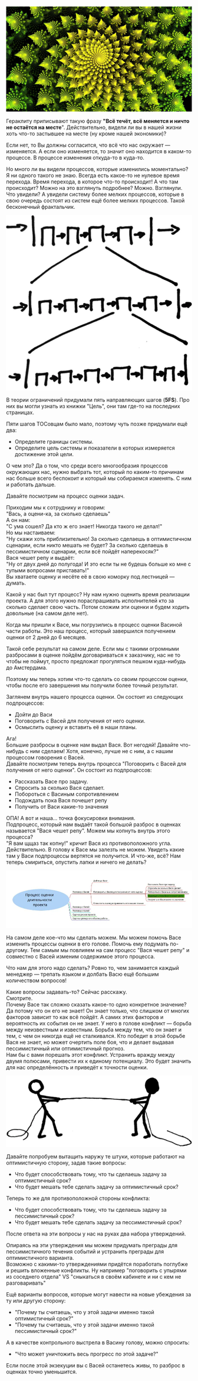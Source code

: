 ![Фрактал как иллюстрация вложенности процессов](./res/Pasted%20image%2020230130191242.png)

Гераклиту приписывают такую фразу **"Всё течёт, всё меняется и ничто не остаётся на месте**". Действительно, видели ли вы в нашей жизни хоть что-то застывшее на месте (ну кроме нашей экономики)?

Если нет, то Вы должны согласится, что всё что нас окружает — изменяется. А если оно изменяется, то значит оно находится в каком-то процессе. В процессе изменения откуда-то в куда-то.

Но много ли вы видели процессов, которые изменились моментально? Я ни одного такого не знаю. Всегда есть какое-то не нулевое время перехода. Время перехода, в которое что-то происходит! А что там происходит? Можно на это взглянуть подробнее? Можно. Взглянули. Что увидели? А увидели систему более мелких процессов, которые в свою очередь состоят из систем ещё более мелких процессов. Такой бесконечный фрактальчик.

![Иллюстрация вложенности процессов](./res/scale_2400-2.webp)

В теории ограничений придумали пять направляющих шагов (**5FS**). Про них вы могли узнать из книжки "Цель", они там где-то на последних страницах.  
  
Пяти шагов ТОСовцам было мало, поэтому чуть позже придумали ещё два:  
- Определите границы системы.  
- Определите цель системы и показатели в которых измеряется достижение этой цели.

О чем это? Да о том, что среди всего многообразия процессов окружающих нас, нужно выбрать тот, который по каким-то причинам нас больше всего беспокоит и который мы собираемся изменять. С ним и работать дальше.

Давайте посмотрим на процесс оценки задач.

Приходим мы к сотруднику и говорим:  
"Вась, а оцени-ка, за сколько сделаешь"  
А он нам:  
"С ума сошел? Да кто ж его знает! Никогда такого не делал!"  
Но мы настаиваем:  
"Ну скажи хоть приблизительно! За сколько сделаешь в оптимистичном сценарии, если никто мешать не будет? За сколько сделаешь в пессимистичном сценарии, если всё пойдёт наперекосяк?"  
Вася чешет репу и выдаёт:  
"Ну от двух дней до полугода! И это если ты не будешь больше ко мне с тупыми вопросами приставать!"  
Вы хватаете оценку и несёте её в свою коморку под лестницей — думать.  
  
Какой у нас был тут процесс? Ну нам нужно оценить время реализации проекта. А для этого нужно пораспрашивать исполнителей кто за сколько сделает свою часть. Потом сложим эти оценки и будем ходить довольные (на самом деле нет).

Когда мы пришли к Васе, мы погрузились в процесс оценки Васиной части работы. Это наш процесс, который завершился получением оценки от 2 дней до 6 месяцев.

Такой себе результат на самом деле. Если мы с такими огромными разбросами в оценке пойдём договариваться к заказчику, нас не то чтобы не поймут, просто предложат прогуляться пешком куда-нибудь до Амстердама.

Поэтому мы теперь хотим что-то сделать со своим процессом оценки, чтобы после его завершения мы получили более точный результат.  
  
Заглянем внутрь нашего процесса оценки. Он состоит из следующих подпроцессов:  
- Дойти до Васи  
- Поговорить с Васей для получения от него оценки.  
- Осмыслить оценку и вставить её в наши планы.  
  
Ага!  
Большие разбросы в оценке нам выдал Вася. Вот негодяй! Давайте что-нибудь с ним сделаем! Хотя, конечно, лучше не с ним, а с нашим процессом говорения с Васей.  
Давайте посмотрим теперь внутрь процесса "Поговорить с Васей для получения от него оценки". Он состоит из подпроцессов:  
- Рассказать Васе про задачу.  
- Спросить за сколько Вася сделает.  
- Побороться с Васиным сопротивлением  
- Подождать пока Вася почешет репу  
- Получить от Васи какие-то значения  
  
ОПА! А вот и наша... точка фокусировки внимания.  
Подпроцесс, который нам выдаёт такой большой разброс в оценках называется "Вася чешет репу". Можем мы копнуть внутрь этого процесса?  
"Я вам щщаз так копну!" кричит Вася из противоположного угла.  
Действительно. В голову к Васе мы залезть не можем. Увидеть какие там у Васи подпроцессы вертятся не получится. И что-же, всё? Нам теперь смириться, опустить лапки и ничего не делать?

![Вложенность процессов оценки длительности проекта](./res/Вложенность%20процессов%20оценки%20длительности%20проекта.webp)

На самом деле кое-что мы сделать можем. Мы можем помочь Васе изменить процессы оценки в его голове. Помочь ему подумать по-другому. Тем самым мы повлияем на сам процесс "Вася чешет репу" и совместно с Васей изменим содержимое этого процесса.  
  
Что нам для этого надо сделать? Ровно то, чем занимается каждый менеджер — трепать языком и долбать Васю ещё большим количеством вопросов!  
  
Какие вопросы задавать-то? Сейчас расскажу.  
Смотрите.  
Почему Васе так сложно сказать какое-то одно конкретное значение? Да потому что он его не знает! Он знает только, что слишком от многих факторов зависит то как всё пойдёт. А самих этих факторов и вероятность их события он не знает. У него в голове конфликт — борьба между неизвестным и известным. Борьба между тем, что он знает и тем, с чем он никогда ещё не сталкивался. Кто победит в этой борьбе Вася не знает, но может очертить поле боя, что и делает выдавая пессимистичный или оптимистичный прогноз.  
Нам бы с вами порешать этот конфликт. Устранить вражду между двумя полюсами, привести их к единому потенциалу. Это будет значить для нас определённость и приведёт к точности оценки.

![Борьба между известным и неизвестным. Оптимистичной и пессимистичной оценкой.](./res/Борьба%20между%20известным%20и%20неизвестным.%20Оптимистичной%20и%20пессимистичной%20оценкой.webp)

Давайте попробуем вытащить наружу те штуки, которые работают на оптимистичную сторону, задав такие вопросы:  
- Что будет способствовать тому, что ты сделаешь задачу за оптимистичный срок?  
- Что будет мешать тебе сделать задачу за оптимистичный срок?  
  
Теперь то же для противоположной стороны конфликта:  
- Что будет способствовать тому, что ты сделаешь задачу за пессимистичный срок?  
- Что будет мешать тебе сделать задачу за пессимистичный срок?  
  
После ответа на эти вопросы у нас на руках два набора утверждений.  
  
Опираясь на эти утверждения мы можем придумать преграды для пессимистичного течения событий и устранить преграды для оптимистичного варианта.  
Возможно с какими-то утверждениями придётся поработать поглубже и решить вложенные конфликты. Ну например "поговорить с упырями из соседнего отдела" VS "сныкаться в своём кабинете и ни с кем не разговаривать"  
  
Ещё варианты вопросов, которые могут навести на новые убеждения за ту или другую сторону:  
- "Почему ты считаешь, что у этой задачи именно такой оптимистичный срок?"  
- "Почему ты считаешь, что у этой задачи именно такой пессимистичный срок?"  
  
А в качестве контрольного выстрела в Васину голову, можно спросить:  
- "Что может уничтожить весь прогресс по этой задаче?"  
  
Если после этой экзекуции вы с Васей останетесь живы, то разброс в оценках точно уменьшится.